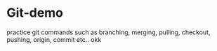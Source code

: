# Git-demo
practice git commands such as branching, merging, pulling, checkout, pushing, origin, commit etc..
okk